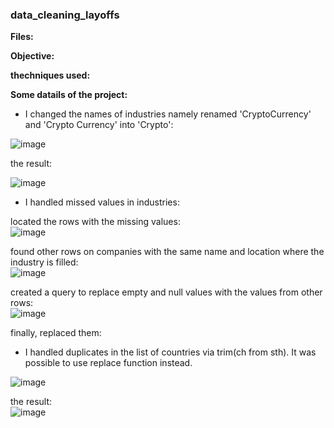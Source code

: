 ### data_cleaning_layoffs  

**Files:**  

**Objective:**

**thechniques used:** 

**Some datails of the project:** 

 

 - I changed the names of industries namely renamed 'CryptoCurrency' and 'Crypto Currency' into 'Crypto':
    
![image](https://github.com/user-attachments/assets/d015e9b5-e2c9-4d46-932b-1c6f460eafe6)  

the result:  

![image](https://github.com/user-attachments/assets/27807923-e95b-4949-9a78-690d16471e8a)
  

- I handled missed values in industries:

located the rows with the missing values:  
![image](https://github.com/user-attachments/assets/e4d225d1-b3ec-4493-aa32-b1901423f2d9)   

found other rows on companies with the same name and location where the industry is filled:   
![image](https://github.com/user-attachments/assets/d39c2c97-84cd-4312-aeb6-ff861d8a471c)



created a query to replace empty and null values with the values from other rows:  
![image](https://github.com/user-attachments/assets/5ee3c1e3-f354-4b5c-82da-d0c25bb73d46)


finally, replaced them:



- I handled duplicates in the list of countries via trim(ch from sth). It was possible to use replace function instead. 

![image](https://github.com/user-attachments/assets/30148718-4941-4d03-8437-f81325f66bef)

the result:  
![image](https://github.com/user-attachments/assets/8bdcd7a4-5b09-4576-834c-a38586562134)



